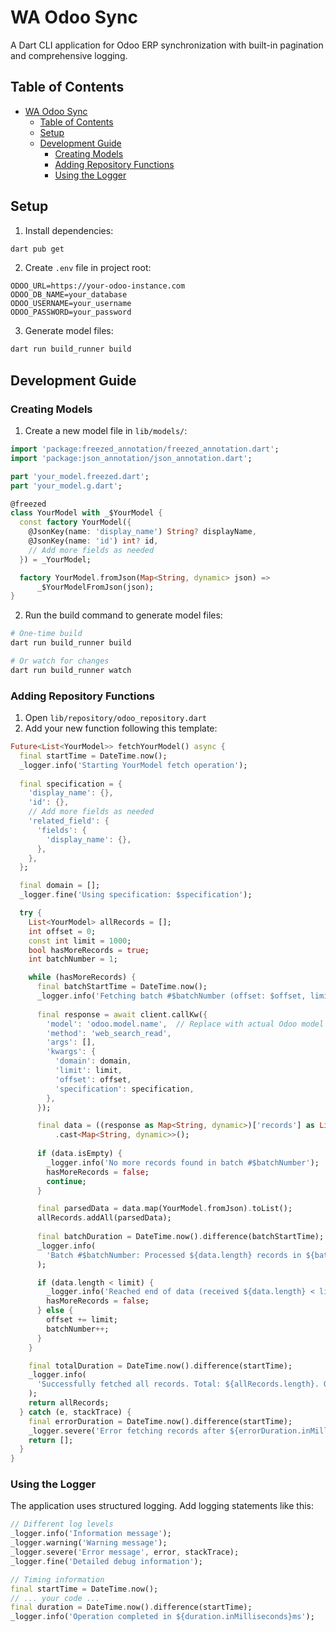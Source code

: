 # WA Odoo Sync

A Dart CLI application for Odoo ERP synchronization with built-in pagination and comprehensive logging.

## Table of Contents
- [WA Odoo Sync](#wa-odoo-sync)
  - [Table of Contents](#table-of-contents)
  - [Setup](#setup)
  - [Development Guide](#development-guide)
    - [Creating Models](#creating-models)
    - [Adding Repository Functions](#adding-repository-functions)
    - [Using the Logger](#using-the-logger)

## Setup

1. Install dependencies:
```bash
dart pub get
```

2. Create `.env` file in project root:
```env
ODOO_URL=https://your-odoo-instance.com
ODOO_DB_NAME=your_database
ODOO_USERNAME=your_username
ODOO_PASSWORD=your_password
```

3. Generate model files:
```bash
dart run build_runner build
```

## Development Guide

### Creating Models

1. Create a new model file in `lib/models/`:
```dart
import 'package:freezed_annotation/freezed_annotation.dart';
import 'package:json_annotation/json_annotation.dart';

part 'your_model.freezed.dart';
part 'your_model.g.dart';

@freezed
class YourModel with _$YourModel {
  const factory YourModel({
    @JsonKey(name: 'display_name') String? displayName,
    @JsonKey(name: 'id') int? id,
    // Add more fields as needed
  }) = _YourModel;

  factory YourModel.fromJson(Map<String, dynamic> json) => 
      _$YourModelFromJson(json);
}
```

2. Run the build command to generate model files:
```bash
# One-time build
dart run build_runner build

# Or watch for changes
dart run build_runner watch
```

### Adding Repository Functions

1. Open `lib/repository/odoo_repository.dart`
2. Add your new function following this template:

```dart
Future<List<YourModel>> fetchYourModel() async {
  final startTime = DateTime.now();
  _logger.info('Starting YourModel fetch operation');
  
  final specification = {
    'display_name': {},
    'id': {},
    // Add more fields as needed
    'related_field': {
      'fields': {
        'display_name': {},
      },
    },
  };

  final domain = [];
  _logger.fine('Using specification: $specification');

  try {
    List<YourModel> allRecords = [];
    int offset = 0;
    const int limit = 1000;
    bool hasMoreRecords = true;
    int batchNumber = 1;

    while (hasMoreRecords) {
      final batchStartTime = DateTime.now();
      _logger.info('Fetching batch #$batchNumber (offset: $offset, limit: $limit)');
      
      final response = await client.callKw({
        'model': 'odoo.model.name',  // Replace with actual Odoo model name
        'method': 'web_search_read',
        'args': [],
        'kwargs': {
          'domain': domain,
          'limit': limit,
          'offset': offset,
          'specification': specification,
        },
      });

      final data = ((response as Map<String, dynamic>)['records'] as List<dynamic>)
          .cast<Map<String, dynamic>>();
          
      if (data.isEmpty) {
        _logger.info('No more records found in batch #$batchNumber');
        hasMoreRecords = false;
        continue;
      }

      final parsedData = data.map(YourModel.fromJson).toList();
      allRecords.addAll(parsedData);
      
      final batchDuration = DateTime.now().difference(batchStartTime);
      _logger.info(
        'Batch #$batchNumber: Processed ${data.length} records in ${batchDuration.inMilliseconds}ms. Total records so far: ${allRecords.length}',
      );

      if (data.length < limit) {
        _logger.info('Reached end of data (received ${data.length} < limit $limit)');
        hasMoreRecords = false;
      } else {
        offset += limit;
        batchNumber++;
      }
    }

    final totalDuration = DateTime.now().difference(startTime);
    _logger.info(
      'Successfully fetched all records. Total: ${allRecords.length}. Operation completed in ${totalDuration.inMilliseconds}ms',
    );
    return allRecords;
  } catch (e, stackTrace) {
    final errorDuration = DateTime.now().difference(startTime);
    _logger.severe('Error fetching records after ${errorDuration.inMilliseconds}ms', e, stackTrace);
    return [];
  }
}
```

### Using the Logger

The application uses structured logging. Add logging statements like this:

```dart
// Different log levels
_logger.info('Information message');
_logger.warning('Warning message');
_logger.severe('Error message', error, stackTrace);
_logger.fine('Detailed debug information');

// Timing information
final startTime = DateTime.now();
// ... your code ...
final duration = DateTime.now().difference(startTime);
_logger.info('Operation completed in ${duration.inMilliseconds}ms');
```

